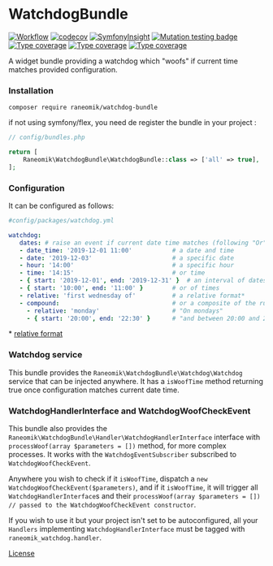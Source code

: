 WatchdogBundle
==============

[![Workflow](https://github.com/raneomik/WatchdogBundle/actions/workflows/workflow.yaml/badge.svg)](https://github.com/raneomik/WatchdogBundle/actions/workflows/workflow.yaml)
[![codecov](https://codecov.io/gh/raneomik/WatchdogBundle/branch/main/graph/badge.svg?token=CAJ62EG1GB)](https://codecov.io/gh/raneomik/WatchdogBundle)
[![SymfonyInsight](https://insight.symfony.com/projects/2fc0de74-a97a-44df-ad48-c5534a2e8065/mini.svg)](https://insight.symfony.com/projects/2fc0de74-a97a-44df-ad48-c5534a2e8065)
[![Mutation testing badge](https://img.shields.io/endpoint?style=flat&url=https%3A%2F%2Fbadge-api.stryker-mutator.io%2Fgithub.com%2Franeomik%2FWatchdogBundle%2Fmain)](https://dashboard.stryker-mutator.io/reports/github.com/raneomik/WatchdogBundle/main)
[![Type coverage](https://shepherd.dev/github/raneomik/WatchdogBundle/coverage.svg)](https://shepherd.dev/github/raneomik/WatchdogBundle)
[![Type coverage](https://shepherd.dev/github/raneomik/WatchdogBundle/level.svg)](https://shepherd.dev/github/raneomik/WatchdogBundle)
[![Type coverage](https://img.shields.io/badge/PHPStan-level%209-brightgreen.svg?style=flat)](https://shepherd.dev/github/raneomik/WatchdogBundle)


A widget bundle providing a watchdog which "woofs" if current time matches provided configuration.


### Installation

    composer require raneomik/watchdog-bundle

if not using symfony/flex, you need de register the bundle in your project :

```php
// config/bundles.php

return [
    Raneomik\WatchdogBundle\WatchdogBundle::class => ['all' => true],
];

```

### Configuration

It can be configured as follows:

 ```yaml
#config/packages/watchdog.yml

watchdog:
    dates: # raise an event if current date time matches (following "Or" logic)
    - date_time: '2019-12-01 11:00'           # a date and time
    - date: '2019-12-03'                      # a specific date
    - hour: '14:00'                           # a specific hour            
    - time: '14:15'                           # or time      
    - { start: '2019-12-01', end: '2019-12-31' }  # an interval of dates
    - { start: '10:00', end: '11:00' }        # or of times      
    - relative: 'first wednesday of'          # a relative format*
    - compound:                               # or a composite of the rules above, following "And" logic, for example :
      - relative: 'monday'                    # "On mondays"
      - { start: '20:00', end: '22:30' }      # "and between 20:00 and 22:30"
```

\* [relative format](https://www.php.net/manual/datetime.formats.relative.php)


### Watchdog service

This bundle provides the `Raneomik\WatchdogBundle\Watchdog\Watchdog` service that can be injected anywhere.
It has a `isWoofTime` method returning true once configuration matches current date time.

### WatchdogHandlerInterface and WatchdogWoofCheckEvent

This bundle also provides the `Raneomik\WatchdogBundle\Handler\WatchdogHandlerInterface` interface with `processWoof(array $parameters = [])` method, for more complex processes.
It works with the `WatchdogEventSubscriber` subscribed to `WatchdogWoofCheckEvent`.

Anywhere you wish to check if it `isWoofTime`, dispatch a `new WatchdogWoofCheckEvent($parameters)`, 
and if it `isWoofTime`, it will trigger all `WatchdogHandlerInterface`s 
and their `processWoof(array $parameters = []) // passed to the WatchdogWoofCheckEvent constructor`.

If you wish to use it but your project isn't set to be autoconfigured, all your `Handlers` implementing `WatchdogHandlerInterface` must be tagged with `raneomik_watchdog.handler`.

[License](LICENCE)
